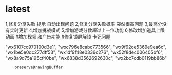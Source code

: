 # latest
1,修复分享失败 提示 自动出现问题
2,修复分享失败概率 突然很高问题
3,最高分没有实时更新
4,增加挑战模式
5,增加游戏分数超过上一位功能
6,修改增加道具上限动画
#增加视频 和广告功能
#修复锁屏解锁 卡死问题

"wx6107cc970100d3e1",
    	"wxc796e8cabc773566",
    	"wx9f92ce5369e9ea6c",
    	"wx1be5e0dc277dff53",
		"wx1df9f48e0336c276",
		"wx52f8dec006405bf6",
		"wx8a9d75a195cf40be",
		"wx6838d3562692630c",
		"wx2bc7cdb0119bb86b"

		preserveDrawingBuffer